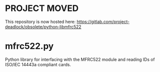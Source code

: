 # PROJECT MOVED

This repository is now hosted here: https://gitlab.com/project-deadlock/obsolete/python-libmfrc522

# mfrc522.py
Python library for interfacing with the MFRC522 module and reading IDs of ISO/IEC 14443a compliant cards.
